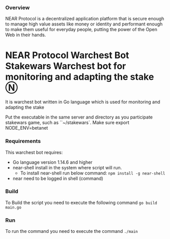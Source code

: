 
###  Overview
NEAR Protocol is a decentralized application platform that is secure enough to manage high value assets like money or identity and performant enough to make them useful for everyday people, putting the power of the Open Web in their hands.


# NEAR Protocol Warchest Bot Stakewars Warchest bot  for monitoring and adapting the stake Ⓝ
It is warchest bot written in Go language which is used for monitoring and adapting the stake


Put the executable in the same server and directory as you participate stakewars game, such as ``~/stakewars`.
Make sure export NODE_ENV=betanet

### Requirements 
This warchest bot requires:
* Go language version 1.14.6 and higher
* near-shell install in the system where script will run.
    * To install near-shell run below command:
    `
    npm install -g near-shell
    `
* near need to be logged in shell (command)

### Build
To Build the script you need to execute the following command
`
go build main.go
`

### Run
To run the command you need to execute the command
`
./main
`


